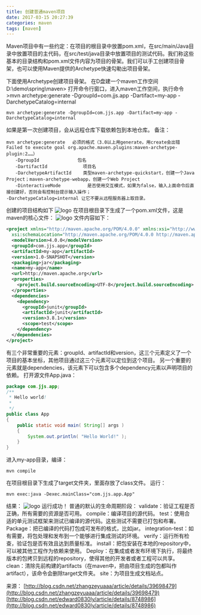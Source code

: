 ```yaml
---
title: 创建普通maven项目
date: 2017-03-15 20:27:39
categories: maven
tags: [maven]
---
```

Maven项目中有一些约定：在项目的根目录中放置pom.xml，在src/main/Java目录中放置项目的主代码，在src/test/java目录中放置项目的测试代码。我们称这些基本的目录结构和pom.xml文件内容为项目的骨架。我们可以手工创建项目骨架，也可以使用Maven提供的Archetype快速勾勒出项目骨架。
<!-- more -->
下面使用Archetype创建项目骨架。
在D盘建一个maven工作空间 D:\demo\spring\maven>
打开命令行窗口，进入maven工作空间，执行命令 >mvn archetype:generate -DgroupId=com.jjs.app -Dartifact=my-app -DarchetypeCatalog=internal
``` shell
mvn archetype:generate -DgroupId=com.jjs.app -Dartifact=my-app -DarchetypeCatalog=internal
```
如果是第一次创建项目，会从远程仓库下载依赖包到本地仓库。
备注：
``` shell
mvn archetype:generate　 必须的格式（3.0以上用generate，用create会出错Failed to execute goal org.apache.maven.plugins:maven-archetype-plugin:2……）
　　-DgroupId　　　　　　　　 包名
　　-DartifactId　　　　　　　　项目名
　　-DarchetypeArtifactId　　 类型maven-archetype-quickstart，创建一个Java Project；maven-archetype-webapp，创建一个Web Project
　　-DinteractiveMode　　　　　　是否使用交互模式，如果为false，输入上面命令后直接创建好，否则会有控制台提示输入操作；
-DarchetypeCatalog=internal 让它不要从远程服务器上取目录。
```
创建的项目结构如下
![logo](516becd9-201b-4bbb-a49a-45dacec4195f.png)
在项目根目录下生成了一个pom.xml文件，这是maven的核心文件：
![logo](aafa98fb-2088-4af2-bcfb-804d391c81ba.png)
文件内容如下：
``` xml
<project xmlns="http://maven.apache.org/POM/4.0.0" xmlns:xsi="http://www.w3.org/2001/XMLSchema-instance"
  xsi:schemaLocation="http://maven.apache.org/POM/4.0.0 http://maven.apache.org/xsd/maven-4.0.0.xsd">
  <modelVersion>4.0.0</modelVersion>
  <groupId>com.jjs.app</groupId>
  <artifactId>my-app</artifactId>
  <version>1.0-SNAPSHOT</version>
  <packaging>jar</packaging>
  <name>my-app</name>
  <url>http://maven.apache.org</url>
  <properties>
    <project.build.sourceEncoding>UTF-8</project.build.sourceEncoding>
  </properties>
  <dependencies>
    <dependency>
      <groupId>junit</groupId>
      <artifactId>junit</artifactId>
      <version>3.8.1</version>
      <scope>test</scope>
    </dependency>
  </dependencies>
</project>
```
有三个非常重要的元素：groupId、artifactId和version，这三个元素定义了一个项目的基本坐标，其他项目通过这三个元素可以定位到这个项目。
另一个重要的元素就是dependencies，该元素下可以包含多个dependency元素以声明项目的依赖。
打开源文件App.java：
``` java
package com.jjs.app;
/**
 * Hello world!
 *
 */
public class App
{
    public static void main( String[] args )
    {
        System.out.println( "Hello World!" );
    }
}
```
进入my-app目录，编译：
``` shell
mvn compile
```
在项目根目录下生成了target文件夹，里面存放了class文件。
运行：
``` shell
mvn exec:java -Dexec.mainClass="com.jjs.app.App"
```
结果：
![logo](a1d9cddc-205b-4b3f-8bfc-5ff884c30df9.png)
运行成功！
普通的默认的生命周期阶段：
validate：验证工程是否正确，所有需要的资源是否可用。
compile：编译项目的源代码。
test：使用合适的单元测试框架来测试已编译的源代码。这些测试不需要已打包和布署。
Package：把已编译的代码打包成可发布的格式，比如jar。
integration-test：如有需要，将包处理和发布到一个能够进行集成测试的环境。
verify：运行所有检查，验证包是否有效且达到质量标准。
install：把包安装在本地的repository中，可以被其他工程作为依赖来使用。
Deploy：在集成或者发布环境下执行，将最终版本的包拷贝到远程的repository，使得其他的开发者或者工程可以共享。
clean：清除先前构建的artifacts（在maven中，把由项目生成的包都叫作artifact），该命令会删除target文件夹。
site：为项目生成文档站点。

来源： [http://blog.csdn.net/zhangzeyuaaa/article/details/39698479](http://blog.csdn.net/zhangzeyuaaa/article/details/39698479)
      [http://blog.csdn.net/edward0830ly/article/details/8748986](http://blog.csdn.net/edward0830ly/article/details/8748986)

